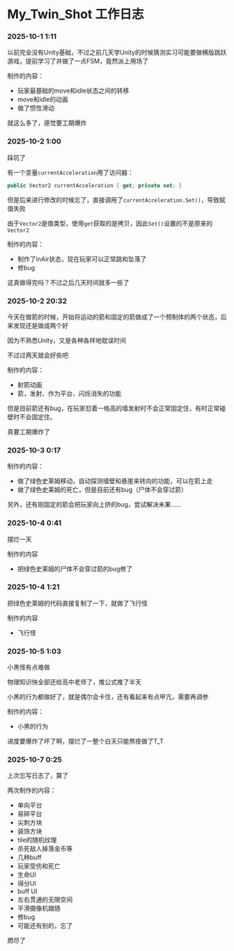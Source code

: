 # My_Twin_Shot 工作日志

### 2025-10-1 1:11
以前完全没有Unity基础，不过之前几天学Unity的时候猜测实习可能要做横版跳跃游戏，提前学习了并做了一点FSM，竟然派上用场了

制作的内容：
- 玩家最基础的move和idle状态之间的转移
- move和idle的动画
- 做了惯性滑动

就这么多了，感觉要工期爆炸

### 2025-10-2 1:00

踩坑了

有一个变量`currentAcceleration`用了访问器：
```c#
public Vector2 currentAcceleration { get; private set; }
```
但是后来进行修改的时候忘了，直接调用了`currentAcceleration.Set()`，导致赋值失败

由于`Vector2`是值类型，使用`get`获取的是拷贝，因此`Set()`设置的不是原来的`Vector2`

制作的内容：
- 制作了inAir状态，现在玩家可以正常跳和坠落了
- 修bug

这真做得完吗？不过之后几天时间就多一些了

### 2025-10-2 20:32

今天在做箭的时候，开始将运动的箭和固定的箭做成了一个预制体的两个状态，后来发现还是做成两个好

因为不熟悉Unity，又是各种各样地耽误时间

不过过两天就会好些吧

制作的内容：
- 射箭动画
- 箭，发射、作为平台、闪烁消失的功能

但是目前箭还有bug，在玩家怼着一格高的墙发射时不会正常固定住，有时正常碰壁时不会固定住。

真要工期爆炸了

### 2025-10-3 0:17

制作的内容：
- 做了绿色史莱姆移动，自动探测墙壁和悬崖来转向的功能，可以在箭上走
- 做了绿色史莱姆的死亡，但是目前还有bug（尸体不会穿过箭）

另外，还有刚固定的箭会把玩家向上挤的bug，尝试解决未果……

### 2025-10-4 0:41

摆烂一天

制作的内容
- 把绿色史莱姆的尸体不会穿过箭的bug修了


### 2025-10-4 1:21

把绿色史莱姆的代码直接复制了一下，就做了飞行怪

制作的内容
- 飞行怪

### 2025-10-5 1:03

小黑怪有点难做

物理知识快全部还给高中老师了，推公式推了半天

小黑的行为都做好了，就是偶尔会卡住，还有看起来有点甲亢，需要再调参

制作的内容：
- 小黑的行为

进度要爆炸了坏了啊，摆烂了一整个白天只能熬夜做了T_T

### 2025-10-7 0:25

上次忘写日志了，算了

两次制作的内容：
- 单向平台
- 易碎平台
- 尖刺方块
- 装饰方块
- tile的随机纹理
- 杀死敌人掉落金币等
- 几种buff
- 玩家受伤和死亡
- 生命UI
- 得分UI
- buff UI
- 左右贯通的无限空间
- 平滑摄像机跟随
- 修bug
- 可能还有别的，忘了

燃尽了
